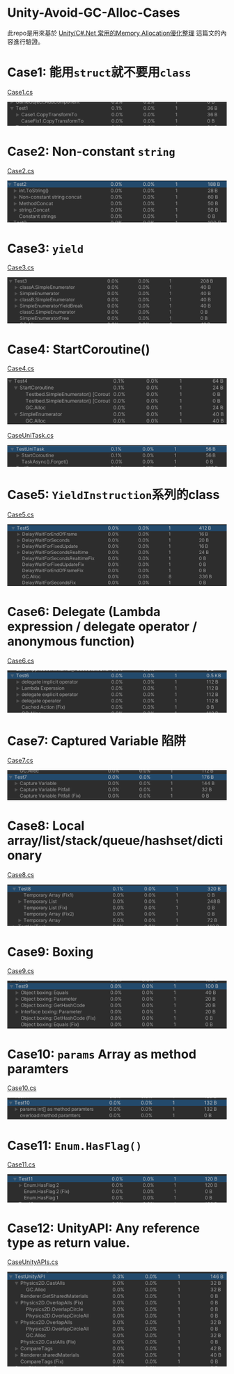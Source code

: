 # Unity-Avoid-GC-Alloc-Cases

此repo是用來基於 [Unity/C#.Net 常用的Memory Allocation優化整理](https://qwe321qwe321qwe321.github.io/2022/04/14/Unity-CSharp-DotNet-%E5%B8%B8%E7%94%A8%E7%9A%84Memory%20Allocation%E5%84%AA%E5%8C%96%E6%95%B4%E7%90%86/) 這篇文的內容進行驗證。

# Case1: 能用`struct`就不要用`class`
[Case1.cs](Assets/Case1.cs)

![](imgs/case1.png)

# Case2: Non-constant `string`
[Case2.cs](Assets/Case2.cs)

![](imgs/case2.png)

# Case3: `yield`
[Case3.cs](Assets/Case3.cs)

![](imgs/case3.png)

# Case4: StartCoroutine()
[Case4.cs](Assets/Case4.cs)

![](imgs/case4.png)

[CaseUniTask.cs](Assets/CaseUniTask.cs)

![](imgs/case_UniTask.png)

# Case5: `YieldInstruction`系列的class
[Case5.cs](Assets/Case5.cs)

![](imgs/case5.png)

# Case6: Delegate (Lambda expression / delegate operator / anonymous function)
[Case6.cs](Assets/Case6.cs)

![](imgs/case6.png)

# Case7: Captured Variable 陷阱
[Case7.cs](Assets/Case7.cs)

![](imgs/case7.png)

# Case8: Local array/list/stack/queue/hashset/dictionary
[Case8.cs](Assets/Case8.cs)

![](imgs/case8.png)

# Case9: Boxing
[Case9.cs](Assets/Case9.cs)

![](imgs/case9.png)

# Case10: `params` Array as method paramters
[Case10.cs](Assets/Case10.cs)

![](imgs/case10.png)

# Case11: `Enum.HasFlag()`
[Case11.cs](Assets/Case11.cs)

![](imgs/case11.png)

# Case12: UnityAPI: Any reference type as return value.
[CaseUnityAPIs.cs](Assets/CaseUnityAPIs.cs)

![](imgs/case_UnityAPI.png)


